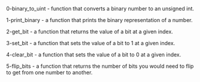 0-binary_to_uint -  function that converts a binary number to an unsigned int.

1-print_binary - a function that prints the binary representation of a number.

2-get_bit - a function that returns the value of a bit at a given index.

3-set_bit - a function that sets the value of a bit to 1 at a given index.

4-clear_bit - a function that sets the value of a bit to 0 at a given index.

5-flip_bits -  a function that returns the number of bits you would need to flip to get from one number to another.
